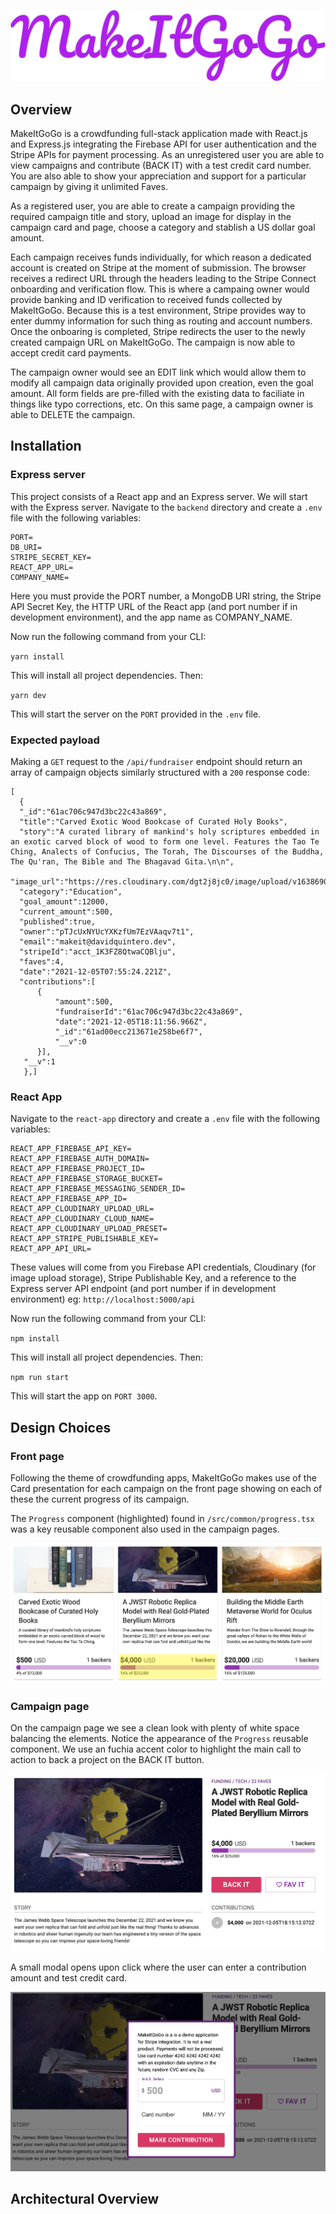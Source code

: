[![makeitgogo logo](media/makeitgogo.svg 'click to visit')](https://makeitgogo.davidquintero.dev)

## Overview

MakeItGoGo is a crowdfunding full-stack application made with React.js and Express.js integrating the Firebase API for user authentication and the Stripe APIs for payment processing. As an unregistered user you are able to view campaigns and contribute (BACK IT) with a test credit card number. You are also able to show your appreciation and support for a particular campaign by giving it unlimited Faves.

As a registered user, you are able to create a campaign providing the required campaign title and story, upload an image for display in the campaign card and page, choose a category and stablish a US dollar goal amount.

Each campaign receives funds individually, for which reason a dedicated account is created on Stripe at the moment of submission. The browser receives a redirect URL through the headers leading to the Stripe Connect onboarding and verification flow. This is where a campaing owner would provide banking and ID verification to received funds collected by MakeItGoGo. Because this is a test environment, Stripe provides way to enter dummy information for such thing as routing and account numbers. Once the onboaring is completed, Stripe redirects the user to the newly created campaign URL on MakeItGoGo. The campaign is now able to accept credit card payments.

The campaign owner would see an EDIT link which would allow them to modify all campaign data originally provided upon creation, even the goal amount. All form fields are pre-filled with the existing data to faciliate in things like typo corrections, etc. On this same page, a campaign owner is able to DELETE the campaign.

## Installation

### Express server

This project consists of a React app and an Express server. We will start with the Express server. Navigate to the `backend` directory and create a `.env` file with the following variables:

```
PORT=
DB_URI=
STRIPE_SECRET_KEY=
REACT_APP_URL=
COMPANY_NAME=
```

Here you must provide the PORT number, a MongoDB URI string, the Stripe API Secret Key, the HTTP URL of the React app (and port number if in development environment), and the app name as COMPANY_NAME.

Now run the following command from your CLI:

`yarn install`

This will install all project dependencies. Then:

`yarn dev`

This will start the server on the `PORT` provided in the `.env` file.

### Expected payload

Making a `GET` request to the `/api/fundraiser` endpoint should return an array of campaign objects similarly structured with a `200` response code:

```
[
  {
  "_id":"61ac706c947d3bc22c43a869",
  "title":"Carved Exotic Wood Bookcase of Curated Holy Books",
  "story":"A curated library of mankind's holy scriptures embedded in an exotic carved block of wood to form one level. Features the Tao Te Ching, Analects of Confucius, The Torah, The Discourses of the Buddha, The Qu'ran, The Bible and The Bhagavad Gita.\n\n",
  "image_url":"https://res.cloudinary.com/dgt2j8jc0/image/upload/v1638690898/MakeItGoGo/oyuewczf75la5wqexycv.png",
  "category":"Education",
  "goal_amount":12000,
  "current_amount":500,
  "published":true,
  "owner":"pTJcUxNYUcYXKzfUm7EzVAaqv7t1",
  "email":"makeit@davidquintero.dev",
  "stripeId":"acct_1K3FZ8QtwaCQBlju",
  "faves":4,
  "date":"2021-12-05T07:55:24.221Z",
  "contributions":[
      {
          "amount":500,
          "fundraiserId":"61ac706c947d3bc22c43a869",
          "date":"2021-12-05T18:11:56.966Z",
          "_id":"61ad00ecc213671e258be6f7",
          "__v":0
      }],
   "__v":1
   },]
```

### React App

Navigate to the `react-app` directory and create a `.env` file with the following variables:

```
REACT_APP_FIREBASE_API_KEY=
REACT_APP_FIREBASE_AUTH_DOMAIN=
REACT_APP_FIREBASE_PROJECT_ID=
REACT_APP_FIREBASE_STORAGE_BUCKET=
REACT_APP_FIREBASE_MESSAGING_SENDER_ID=
REACT_APP_FIREBASE_APP_ID=
REACT_APP_CLOUDINARY_UPLOAD_URL=
REACT_APP_CLOUDINARY_CLOUD_NAME=
REACT_APP_CLOUDINARY_UPLOAD_PRESET=
REACT_APP_STRIPE_PUBLISHABLE_KEY=
REACT_APP_API_URL=
```

These values will come from you Firebase API credentials, Cloudinary (for image upload storage), Stripe Publishable Key, and a reference to the Express server API endpoint (and port number if in development environment) eg: `http://localhost:5000/api`

Now run the following command from your CLI:

`npm install`

This will install all project dependencies. Then:

`npm run start`

This will start the app on `PORT 3000`.

## Design Choices

### Front page

Following the theme of crowdfunding apps, MakeItGoGo makes use of the Card presentation for each campaign on the front page showing on each of these the current progress of its campaign.

The `Progress` component (highlighted) found in `/src/common/progress.tsx` was a key reusable component also used in the campaign pages.

![figure 1](media/figure1.png)

### Campaign page

On the campaign page we see a clean look with plenty of white space balancing the elements. Notice the appearance of the `Progress` reusable component. We use an fuchia accent color to highlight the main call to action to back a project on the BACK IT button.

![figure 2](media/figure2.png)

A small modal opens upon click where the user can enter a contribution amount and test credit card.

![figure 3](media/figure3.png)

## Architectural Overview
